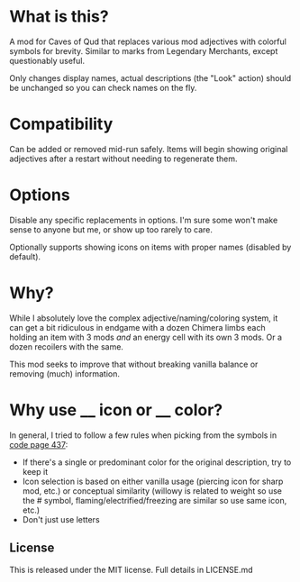# What is this?
A mod for Caves of Qud that replaces various mod adjectives with colorful symbols for brevity. Similar to marks from Legendary Merchants, except questionably useful.

Only changes display names, actual descriptions (the "Look" action) should be unchanged so you can check names on the fly.

# Compatibility
Can be added or removed mid-run safely. Items will begin showing original adjectives after a restart without needing to regenerate them.

# Options
Disable any specific replacements in options. I'm sure some won't make sense to anyone but me, or show up too rarely to care.

Optionally supports showing icons on items with proper names (disabled by default).

# Why?
While I absolutely love the complex adjective/naming/coloring system, it can get a bit ridiculous in endgame with a dozen Chimera limbs each holding an item with 3 mods *and* an energy cell with its own 3 mods. Or a dozen recoilers with the same.

This mod seeks to improve that without breaking vanilla balance or removing (much) information.

# Why use __ icon or __ color?
In general, I tried to follow a few rules when picking from the symbols in [code page 437](https://wiki.cavesofqud.com/wiki/Modding:Code_page_437):

* If there's a single or predominant color for the original description, try to keep it
* Icon selection is based on either vanilla usage (piercing icon for sharp mod, etc.) or conceptual similarity (willowy is related to weight so use the # symbol, flaming/electrified/freezing are similar so use same icon, etc.)
* Don't just use letters


## License
This is released under the MIT license. Full details in LICENSE.md
